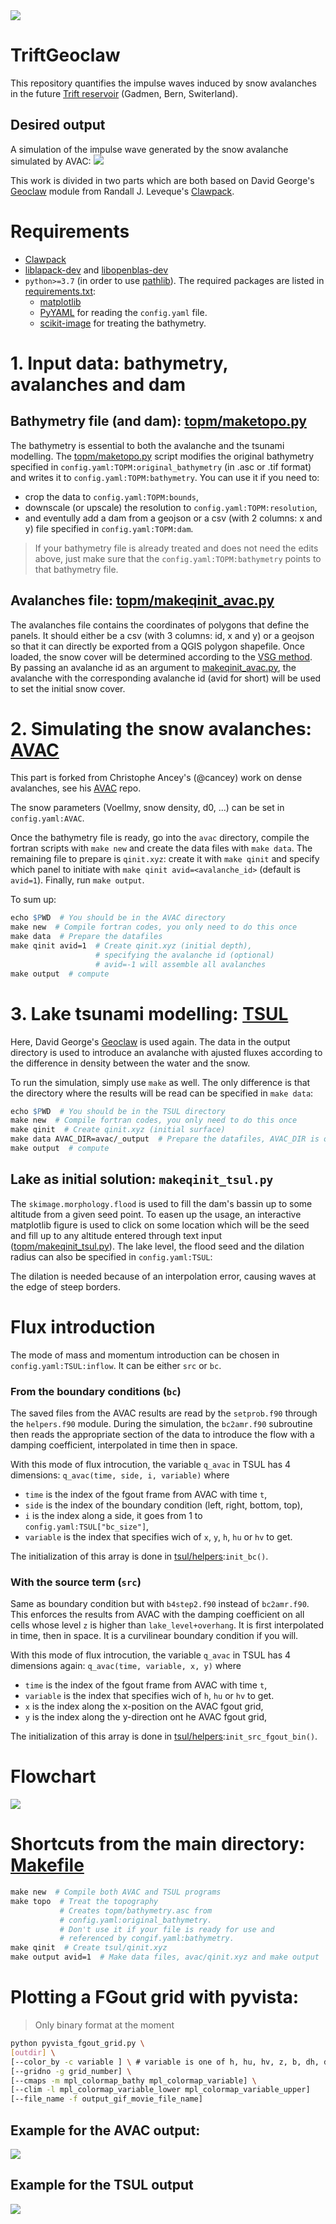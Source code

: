 <img src="drawing.png"/>

# TriftGeoclaw
This repository quantifies the impulse waves induced by snow avalanches in the future [Trift reservoir](https://www.researchgate.net/publication/313646761_L'amenagement_hydroelectrique_de_Trift) (Gadmen, Bern, Switerland).

## Desired output
A simulation of the impulse wave generated by the snow avalanche simulated by AVAC:
<img src="output_tsul.gif">

This work is divided in two parts which are both based on David George's [Geoclaw](https://www.clawpack.org/geoclaw) module from Randall J. Leveque's [Clawpack](https://www.clawpack.org/).

# Requirements
- [Clawpack](https://www.clawpack.org/installing_pip.html#install-quick-all)
- [liblapack-dev](https://www.netlib.org/lapack/) and [libopenblas-dev](http://www.openmathlib.org/OpenBLAS/)
- `python>=3.7` (in order to use [pathlib](https://docs.python.org/3/library/pathlib.html)). The required packages are listed in [requirements.txt](requirements.txt):
    - [matplotlib](https://pypi.org/project/matplotlib/)
    - [PyYAML](https://pypi.org/project/PyYAML/) for reading the `config.yaml` file.
    - [scikit-image](https://pypi.org/project/scikit-image/) for treating the bathymetry.

# 1. Input data: bathymetry, avalanches and dam

## Bathymetry file (and dam): [topm/maketopo.py](topm/maketopo.py)
The bathymetry is essential to both the avalanche and the tsunami modelling. The [topm/maketopo.py](topm/maketopo.py) script modifies the original bathymetry specified in `config.yaml:TOPM:original_bathymetry` (in .asc or .tif format) and writes it to `config.yaml:TOPM:bathymetry`. You can use it if you need to:
- crop the data to `config.yaml:TOPM:bounds`,
- downscale (or upscale) the resolution to `config.yaml:TOPM:resolution`,
- and eventully add a dam from a geojson or a csv (with 2 columns: x and y) file specified in `config.yaml:TOPM:dam`.

> If your bathymetry file is already treated and does not need the edits above, just make sure that the `config.yaml:TOPM:bathymetry` points to that bathymetry file.

## Avalanches file: [topm/makeqinit_avac.py](topm/makeqinit_avac.py)

The avalanches file contains the coordinates of polygons that define the panels. It should either be a csv (with 3 columns: id, x and y) or a geojson so that it can directly be exported from a QGIS polygon shapefile. Once loaded, the snow cover will be determined according to the [VSG method](http://www.toraval.ch/articles/trad2.pdf). By passing an avalanche id as an argument to [makeqinit_avac.py](topm/makeqinit_avac.py), the avalanche with the corresponding avalanche id (avid for short) will be used to set the initial snow cover.

<!--
> ### Example of geojson file fron a polygons shapefile in QGIS
> ```json
> {
> "features": [
> { "properties": { "id": 1 }, "geometry": {
>     "type": "MultiPolygon", "coordinates": [ [ [
>         /// longitude, latitude
>         [ 2667324.50905901286751, 1170874.322037271922454 ],
>         [ 2667353.040285009425133, 1170896.59031122061424 ],
>         ...
>         [ 2667311.287271355744451, 1170840.919626349117607 ],
>         [ 2667324.50905901286751, 1170874.322037271922454 ] ] ] ] }
> },
> ...,
> { "properties": { "id": 4 }, "geometry": {
>     "type": "MultiPolygon", "coordinates": [ [ [
>         [ 2668405.216229078359902, 1170305.089284461690113 ],
>         [ 2668405.912112639285624, 1170238.284462615847588 ],
>         ...
>         [ 2668483.155187898315489, 1170355.888784406706691 ],
>         [ 2668405.216229078359902, 1170305.089284461690113 ] ] ] ] } }
> ]
> }
> ```
-->

# 2. Simulating the snow avalanches: [AVAC](https://github.com/giboul/TriftGeoclaw/blob/main/AVAC/README.md)

This part is forked from Christophe Ancey's (@cancey) work on dense avalanches, see his [AVAC](https://github.com/cancey/avac.git) repo.

The snow parameters (Voellmy, snow density, d0, ...) can be set in  `config.yaml:AVAC`.

Once the bathymetry file is ready, go into the `avac` directory, compile the fortran scripts with `make new` and create the data files with `make data`. The remaining file to prepare is `qinit.xyz`: create it with `make qinit` and specify which panel to initiate with `make qinit avid=<avalanche_id>` (default is `avid=1`). Finally, run `make output`.

To sum up:
```Makefile
echo $PWD  # You should be in the AVAC directory
make new  # Compile fortran codes, you only need to do this once
make data  # Prepare the datafiles
make qinit avid=1  # Create qinit.xyz (initial depth),
                   # specifying the avalanche id (optional)
                   # avid=-1 will assemble all avalanches
make output  # compute
```

# 3. Lake tsunami modelling: [TSUL](https://github.com/giboul/TriftGeoclaw/blob/main/TSUL/README.md)

Here, David George's [Geoclaw](https://www.clawpack.org/geoclaw) is used again. The data in the output directory is used to introduce an avalanche with ajusted fluxes according to the difference in density between the water and the snow.

To run the simulation, simply use `make` as well. The only difference is that the directory where the results will be read can be specified in `make data`:
```Makefile
echo $PWD  # You should be in the TSUL directory
make new  # Compile fortran codes, you only need to do this once
make qinit  # Create qinit.xyz (initial surface)
make data AVAC_DIR=avac/_output  # Prepare the datafiles, AVAC_DIR is optional
make output  # compute
```

## Lake as initial solution: `makeqinit_tsul.py`

The `skimage.morphology.flood` is used to fill the dam's bassin up to some altitude from a given seed point. To easen up the usage, an interactive matplotlib figure is used to click on some location which will be the seed and fill up to any altitude entered through text input ([topm/makeqinit_tsul.py](topm/makeqinit_tsul.py)). The lake level, the flood seed and the dilation radius can also be specified in `config.yaml:TSUL`:

The dilation is needed because of an interpolation error, causing waves at the edge of steep borders.
<!-- For an illustration, see the [DamErrorExample](https://github.com/giboul/TriftGeoClaw/blob/main/DamErrorExample/README.md).-->

# Flux introduction

The mode of mass and momentum introduction can be chosen in `config.yaml:TSUL:inflow`. It can be either `src` or `bc`.

### From the boundary conditions (`bc`)

The saved files from the AVAC results are read by the `setprob.f90` through the `helpers.f90` module. During the simulation, the `bc2amr.f90` subroutine then reads the appropriate section of the data to introduce the flow with a damping coefficient, interpolated in time then in space.

With this mode of flux introcution, the variable `q_avac` in TSUL has 4 dimensions: `q_avac(time, side, i, variable)` where
- `time` is the index of the fgout frame from AVAC with time `t`,
- `side` is the index of the boundary condition (left, right, bottom, top),
- `i` is the index along a side, it goes from 1 to `config.yaml:TSUL["bc_size"]`,
- `variable` is the index that specifies wich of `x`, `y`, `h`, `hu` or `hv` to get.

The initialization of this array is done in [tsul/helpers](tsul/helpers):`init_bc()`.
<!-- <img src="tsul/movie_bc.gif"/> -->

### With the source term (`src`)

Same as boundary condition but with `b4step2.f90` instead of `bc2amr.f90`. This enforces the results from AVAC with the damping coefficient on all cells whose level `z` is higher than `lake_level+overhang`. It is first interpolated in time, then in space. It is a curvilinear boundary condition if you will.

With this mode of flux introcution, the variable `q_avac` in TSUL has 4 dimensions again: `q_avac(time, variable, x, y)` where
- `time` is the index of the fgout frame from AVAC with time `t`,
- `variable` is the index that specifies wich of `h`, `hu` or `hv` to get.
- `x` is the index along the x-position on the AVAC fgout grid,
- `y` is the index along the y-direction ont he AVAC fgout grid,

The initialization of this array is done in [tsul/helpers](tsul/helpers):`init_src_fgout_bin()`.
<!-- img src="tsul/movie_src.gif"/> -->

# Flowchart
<img src=flowchart.png>

# Shortcuts from the main directory: [Makefile](Makefile)
```Makefile
make new  # Compile both AVAC and TSUL programs
make topo  # Treat the topography
           # Creates topm/bathymetry.asc from
           # config.yaml:original_bathymetry.
           # Don't use it if your file is ready for use and
           # referenced by congif.yaml:bathymetry.
make qinit  # Create tsul/qinit.xyz
make output avid=1  # Make data files, avac/qinit.xyz and make output
```

# Plotting a FGout grid with pyvista:

> Only binary format at the moment

```bash
python pyvista_fgout_grid.py \
[outdir] \
[--color_by -c variable ] \ # variable is one of h, hu, hv, z, b, dh, ds
[--gridno -g grid_number] \
[--cmaps -m mpl_colormap_bathy mpl_colormap_variable] \
[--clim -l mpl_colormap_variable_lower mpl_colormap_variable_upper]
[--file_name -f output_gif_movie_file_name]
```

## Example for the AVAC output:
<img src="output_avac.gif">

## Example for the TSUL output
<img src="output_tsul.gif">

<!--
## Reading the dam overflows

For a given output, the fluxes at the dam can be read using `clawpack.visclaw.gridtools.grid_output_2d` again. See [tsul/flows.py](https://github.com/giboul/TriftGeoClaw/blob/main/TSUL/flows.py).

<img src="tsul/cutmovie.gif"/>

The profile of the wave can also be observed along le lake. Below is a profile of the lake from South to North when all avalanches are run.

<img src="tsul/stairs.gif"/>
-->
